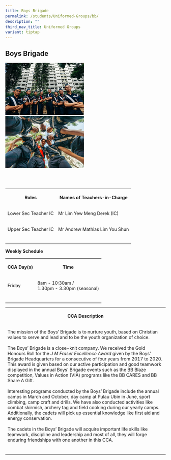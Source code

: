 ```yaml
---
title: Boys Brigade
permalink: /students/Uniformed-Groups/bb/
description: ""
third_nav_title: Uniformed Groups
variant: tiptap
---
```

<h2>Boys Brigade</h2>
<div class="isomer-image-wrapper">
<img style="width:49%" height="auto" width="100%" src="/images/84thBB-02.jpg">
</div>
<div class="isomer-image-wrapper">
<img style="width:49%" height="auto" width="100%" src="/images/84thBB-91.jpg">
</div>
<p>
<br>
<br>
</p>
<table style="minWidth: 50px">
<colgroup>
<col>
<col>
</colgroup>
<tbody>
<tr>
<th rowspan="1" colspan="1">
<p><strong>Roles</strong>
</p>
</th>
<th rowspan="1" colspan="1">
<p><strong>Names of Teachers-in-Charge</strong>
</p>
</th>
</tr>
<tr>
<td rowspan="1" colspan="1">
<p>Lower Sec Teacher IC</p>
</td>
<td rowspan="1" colspan="1">
<p>Mr Lim Yew Meng Derek (IC)</p>
</td>
</tr>
<tr>
<td rowspan="1" colspan="1">
<p>Upper Sec Teacher IC</p>
</td>
<td rowspan="1" colspan="1">
<p>Mr Andrew Mathias Lim You Shun</p>
</td>
</tr>
<tr>
<td rowspan="1" colspan="1">
<p></p>
</td>
<td rowspan="1" colspan="1">
<p></p>
</td>
</tr>
</tbody>
</table>
<p><strong>Weekly Schedule</strong>
</p>
<table style="minWidth: 50px">
<colgroup>
<col>
<col>
</colgroup>
<tbody>
<tr>
<th rowspan="1" colspan="1">
<p><strong>CCA Day(s)</strong>
</p>
</th>
<th rowspan="1" colspan="1">
<p><strong>Time</strong>
</p>
</th>
</tr>
<tr>
<td rowspan="1" colspan="1">
<p>Friday</p>
</td>
<td rowspan="1" colspan="1">
<p>8am - 10:30am /
<br>1.30pm - 3.30pm (seasonal)</p>
</td>
</tr>
<tr>
<td rowspan="1" colspan="1">
<p></p>
</td>
<td rowspan="1" colspan="1">
<p></p>
</td>
</tr>
</tbody>
</table>
<table style="minWidth: 25px">
<colgroup>
<col>
</colgroup>
<tbody>
<tr>
<th rowspan="1" colspan="1">
<p><strong>CCA Description</strong>
</p>
</th>
</tr>
<tr>
<td rowspan="1" colspan="1">
<p>The mission of the Boys’ Brigade is to nurture youth, based on Christian
values to serve and lead and to be the youth organization of choice.
<br>
<br>The Boys’ Brigade is a close-knit company. We received the Gold Honours
Roll for the&nbsp;<em>J M Fraser Excellence Award</em>&nbsp;given by the
Boys’ Brigade Headquarters for a consecutive of four years from 2017 to
2020. This award is given based on our active participation and good teamwork
displayed in the annual Boys’ Brigade events such as the BB Blaze competition,
Values in Action (VIA) programs like the BB CARES and BB Share A Gift.
<br>
<br>Interesting programs conducted by the Boys’ Brigade include the annual
camps in March and October, day camp at Pulau Ubin in June, sport climbing,
camp craft and drills. We have also conducted activities like combat skirmish,
archery tag and field cooking during our yearly camps. Additionally, the
cadets will pick up essential knowledge like first aid and energy conservation.
<br>
<br>The cadets in the Boys’ Brigade will acquire important life skills like
teamwork, discipline and leadership and most of all, they will forge enduring
friendships with one another in this CCA.</p>
</td>
</tr>
<tr>
<td rowspan="1" colspan="1">
<p></p>
</td>
</tr>
</tbody>
</table>
<p></p>